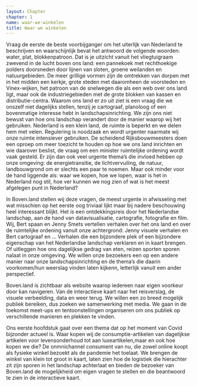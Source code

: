 ```yaml
---
layout: Chapter
chapter: 1
name: waar-we-winkelen
title: Waar we winkelen
---
```


Vraag de eerste de beste voorbijganger om het uiterlijk van Nederland te beschrijven en waarschijnlijk bevat het antwoord de volgende woorden: water, plat, blokkenpatroon. Dat is je uitzicht vanuit het vliegtuigraam zwevend in de lucht boven ons land: een pannekoek met rechthoekige polders doorsneden door lijnen van sloten, groene weilanden en natuurgebieden. De meer grillige vormen zijn de omtrekken van dorpen met in het midden een kerkje, grote steden met daaromheen de voorsteden en Vinex-wijken, het patroon van de snelwegen die als een web over ons land ligt, maar ook de industriegebieden met de grote blokken van kassen en distributie-centra. Waarom ons land er zo uit ziet is een vraag die we onszelf niet dagelijks stellen, tenzij je cartograaf, planoloog of een bovenmatige interesse hebt in landschapsinrichting. We zijn ons niet bewust van hoe ons landschap verandert door de manier waarop wij het gebruiken. Nederland is een klein land, de ruimte is beperkt en we  delen hem met velen. Regulering is noodzaak en wordt urgenter naarmate wij onze ruimte intensiever gebruiken. De scheidend Rijksbouwmeesters doen een oproep om meer toezicht te houden op hoe we ons land inrichten en wie daarover beslist, de vraag om een minister ruimtelijke ordening wordt vaak gesteld. Er zijn dan ook veel urgente thema’s die invloed hebben op onze omgeving: de energietransitie, de lichtvervuiling, de natuur, landbouwgrond om er slechts een paar te noemen. Maar ook minder voor de hand liggende als: waar we kopen, hoe we lopen, waar is het in Nederland nog stil, hoe ver kunnen we nog zien of wat is het meest afgelegen punt in Nederland?

In Boven.land stellen wij deze vragen, de meest urgente in afwisseling met wat misschien op het eerste oog triviaal lijkt maar bij nadere beschouwing heel interessant blijkt. Het is een ontdekkingsreis door het Nederlandse landschap, aan de hand van datavisualisatie, cartografie, fotografie en film. Wij, Bert spaan en Jenny Smets vertellen verhalen over het ons land en over de ruimtelijke ordening vanuit onze achtergrond: Jenny visuele verhalen en Bert cartograaf en …  Verhalen die een bijzondere plek of een bijzondere eigenschap van het Nederlandse landschap verklaren en in kaart brengen. Of uitleggen hoe ons dagelijkse gedrag van eten, reizen sporten sporen nalaat in onze omgeving. We willen onze bezoekers een op een andere manier naar onze landschapsinrichting en de thema’s die daarin voorkomen/hun weerslag vinden laten kijkenn, letterlijk vanuit een ander perspectief.

Boven.land is zichtbaar als website waarop iedereen naar eigen voorkeur door kan navigeren. Van de interactieve kaart naar het reisverslag, de visuele verbeelding, data en weer terug. We willen een zo breed mogelijk publiek bereiken, dus zoeken we samenwerking met media. We gaan in de toekomst meet-ups en tentoonstellingen organiseren om ons publiek op verschillende manieren en plekken te vinden.

Ons eerste hoofdstuk gaat over een thema  dat op het moment van Covid bijzonder actueel is.
Waar kopen wij de consumptie-artikelen van dagelijkse artikelen voor levensonderhoud tot aan luxeartikelen,maar en ook hoe kopen we die? De onmnichannel consument van nu, die zowel online koopt als fysieke winkel bezoekt als de pandemie het toelaat. We brengen de winkel van klein tot groot in kaart, laten zien hoe de logistiek die hierachter zit zijn sporen in het landschap achterlaat en bieden de bezoeker van Boven.land de mogelijkheid om eigen vragen te stellen en die beantwoord te zien in de interactieve kaart.
